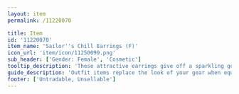 ```yaml
---
layout: item
permalink: /11220070

title: Item
id: '11220070'
item_name: 'Sailor''s Chill Earrings (F)'
icon_url: 'item/icon/11250099.png'
sub_header: ['Gender: Female', 'Cosmetic']
tooltip_description: 'These attractive earrings give off a sparkling golden light.'
guide_description: 'Outfit items replace the look of your gear when equipped.'
footer: ['Untradable, Unsellable']
---
```

